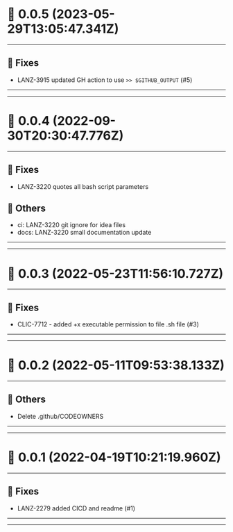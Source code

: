 # :confetti_ball: 0.0.5 (2023-05-29T13:05:47.341Z)
- - -
## :bug: Fixes
* LANZ-3915 updated GH action to use `>> $GITHUB_OUTPUT` (#5)
- - -
- - -
# :confetti_ball: 0.0.4 (2022-09-30T20:30:47.776Z)
- - -
## :bug: Fixes
* LANZ-3220 quotes all bash script parameters
## :newspaper: Others
* ci: LANZ-3220 git ignore for idea files
* docs: LANZ-3220 small documentation update
- - -
- - -
# :confetti_ball: 0.0.3 (2022-05-23T11:56:10.727Z)
- - -
## :bug: Fixes
* CLIC-7712 - added +x executable permission to file .sh file (#3)
- - -
- - -
# :confetti_ball: 0.0.2 (2022-05-11T09:53:38.133Z)
- - -
## :newspaper: Others
* Delete .github/CODEOWNERS
- - -
- - -
# :confetti_ball: 0.0.1 (2022-04-19T10:21:19.960Z)
- - -
## :bug: Fixes
* LANZ-2279 added CICD and readme (#1)
- - -
- - -
